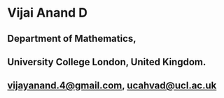 # Vijai Anand D
## Department of Mathematics,
## University College London, United Kingdom.
## vijayanand.4@gmail.com, ucahvad@ucl.ac.uk
